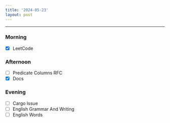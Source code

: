 ```yaml
---
title: '2024-05-23'
layout: post
---
```


---

### Morning

- [x] LeetCode

### Afternoon

- [ ] Predicate Columns RFC
- [x] Docs

### Evening

- [ ] Cargo Issue
- [ ] English Grammar And Writing
- [ ] English Words
